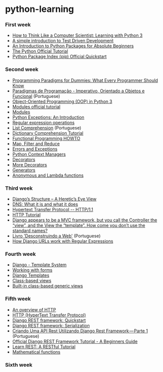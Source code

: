 # python-learning

### First week
* [How to Think Like a Computer Scientist: Learning with Python 3](http://openbookproject.net/thinkcs/python/english3e)
* [A simple introduction to Test Driven Development](https://medium.freecodecamp.org/learning-to-test-with-python-997ace2d8abe)
* [An Introduction to Python Packages for Absolute Beginners](https://hackernoon.com/pip-install-abra-cadabra-or-python-packages-for-beginners-33a989834975?gi=431861869530)
* [The Python Official Tutorial](https://docs.python.org/3/tutorial/)
* [Python Package Index (pip) Official Quickstart](https://pip.pypa.io/en/stable/quickstart/)

### Second week
* [Programming Paradigms for Dummies: What Every Programmer Should Know](https://www.info.ucl.ac.be/~pvr/VanRoyChapter.pdf)
* [Paradigmas de Programação - Imperativo, Orientado a Objetos e Funcional](https://pt.slideshare.net/gustavolgcr/paradigmas-de-programao-imperativo-orientado-a-objetos-e-funcional) (Portuguese)
* [Object-Oriented Programming (OOP) in Python 3](https://realpython.com/python3-object-oriented-programming/)
* [Modules official tutorial](https://docs.python.org/3/tutorial/modules.html)
* [Modules](https://www.tutorialspoint.com/python3/python_modules.htm)
* [Python Exceptions: An Introduction](https://realpython.com/python-exceptions/)
* [Regular expression operations](https://docs.python.org/3/library/re.html)
* [List Comprehension](https://pythonacademy.com.br/blog/list-comprehensions-no-python) (Portuguese)
* [Dictionary Comprehension Tutorial](https://www.datacamp.com/community/tutorials/python-dictionary-comprehension)
* [Functional Programming HOWTO](https://docs.python.org/3/howto/functional.html)
* [Map, Filter and Reduce](http://book.pythontips.com/en/latest/map_filter.html)
* [Errors and Exceptions](https://docs.python.org/3/tutorial/errors.html)
* [Python Context Managers](https://jeffknupp.com/blog/2016/03/07/python-with-context-managers/)
* [Decorators](https://www.python-course.eu/python3_decorators.php)
* [More Decorators](https://wiki.python.org/moin/Generators)
* [Generators](https://www.python-course.eu/python3_generators.php)
* [Anonymous and Lambda functions](https://www.programiz.com/python-programming/anonymous-function)

### Third week
* [Django’s Structure – A Heretic’s Eye View](https://djangobook.com/mdj2-django-structure/)
* [DNS: What it is and what it does](https://www.dummies.com/education/internet-basics/dns-what-it-is-and-what-it-does/)
* [Hypertext Transfer Protocol -- HTTP/1.1](https://www.w3.org/Protocols/rfc2616/rfc2616.html)
* [HTTP Tutorial](https://www.tutorialspoint.com/http/index.htm)
* [Django appears to be a MVC framework, but you call the Controller the “view”, and the View the “template”. How come you don’t use the standard names?](https://docs.djangoproject.com/en/1.11/faq/general/#django-appears-to-be-a-mvc-framework-but-you-call-the-controller-the-view-and-the-view-the-template-how-come-you-don-t-use-the-standard-names)
* [Livro 'Desconstruindo a Web'](https://www.casadocodigo.com.br/products/livro-desconstruindo-web) (Portuguese)
* [How Django URLs work with Regular Expressions](https://www.youtube.com/watch?v=8rExil_EWtk)

### Fourth week
* [Django - Template System](https://www.tutorialspoint.com/django/django_template_system.htm)
* [Working with forms](https://docs.djangoproject.com/en/2.1/topics/forms/)
* [Django Templates](https://docs.djangoproject.com/en/2.1/topics/templates/)
* [Class-based views](https://docs.djangoproject.com/en/2.1/topics/class-based-views/)
* [Built-in class-based generic views](https://docs.djangoproject.com/en/2.1/topics/class-based-views/generic-display/)

### Fifth week
* [An overview of HTTP](https://developer.mozilla.org/en-US/docs/Web/HTTP/Overview)
* [HTTP (HyperText Transfer Protocol)](https://www.ntu.edu.sg/home/ehchua/programming/webprogramming/HTTP_Basics.html)
* [Django REST framework: Quickstart](https://www.django-rest-framework.org/tutorial/quickstart/)
* [Django REST framework: Serialization](https://www.django-rest-framework.org/tutorial/1-serialization/)
* [Criando Uma API Rest Utilizando Django Rest Framework — Parte 1](https://medium.com/@marcosrabaioli/criando-uma-api-rest-utilizando-django-rest-framework-parte-1-55ac3e394fa) (Portuguese)
* [Official Django REST Framework Tutorial - A Beginners Guide](https://wsvincent.com/official-django-rest-framework-tutorial-beginners-guide/)
* [Learn REST: A RESTful Tutorial](https://www.restapitutorial.com/)
* [Mathematical functions](https://docs.python.org/3.6/library/math.html)

### Sixth week
